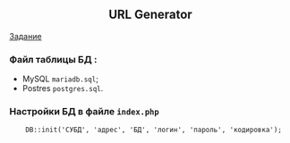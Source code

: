 <h2 align="center">URL Generator</h2>

<a href="https://docs.google.com/document/d/1OAyBAxGGAdH9AJnAW9n73KsTu629dOIf6u84QsHMwc4/edit?tab=t.0">Задание</a>

### Файл таблицы БД :

- MySQL `mariadb.sql`;
- Postres `postgres.sql`.


### Настройки БД в файле `index.php`

```
    DB::init('СУБД', 'адрес', 'БД', 'логин', 'пароль', 'кодировка');
```




